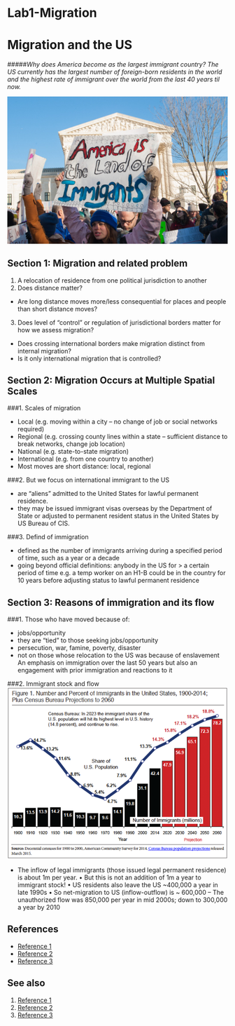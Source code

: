# Lab1-Migration
# Migration and the US
#####_Why does America become as the largest immigrant country? The US currently has the largest number of foreign-born residents in the
world and the highest rate of immigrant over the world from the last 40 years til now._

![](./image.jpg)



## Section 1: Migration and related problem
1. A relocation of residence from one political jurisdiction to another
2. Does distance matter?
- Are long distance moves more/less consequential for places and people than short distance moves?
3. Does level of “control” or regulation of jurisdictional borders matter for how we assess migration?
- Does crossing international borders make migration distinct from internal migration? 
- Is it only international migration that is controlled?


## Section 2: Migration Occurs at Multiple Spatial Scales
###1. Scales of migration
- Local (e.g. moving within a city – no change of job or social
networks required)
- Regional (e.g. crossing county lines within a state – sufficient
distance to break networks, change job location)
- National (e.g. state-to-state migration)
- International (e.g. from one country to another)
- Most moves are short distance: local, regional

###2. But we focus on international immigrant to the US
- are “aliens” admitted to the United States for lawful permanent residence.
- they may be issued immigrant visas overseas by the Department of State or adjusted to permanent resident status in the United States by US Bureau of CIS.

###3. Defind of immigration 
- defined as the number of immigrants arriving during a
specified period of time, such as a year or a decade
- going beyond official definitions: anybody in the US for > a certain period of time e.g. a temp worker on an H1-B could be in the country for 10 years before adjusting status to lawful permanent residence

## Section 3: Reasons of immigration and its flow

###1. Those who have moved because of:
- jobs/opportunity
- they are “tied” to those seeking jobs/opportunity
- persecution, war, famine, poverty, disaster
- not on those whose relocation to the US was because of enslavement
 An emphasis on immigration over the last 50 years but also an engagement with prior immigration and reactions to it

###2. Immigrant stock and flow
![](./r.png)
- The inflow of legal immigrants (those issued legal permanent residence) is about 1m per
year.
• But this is not an addition of 1m a year to immigrant stock!
• US residents also leave the US ~400,000 a year in late 1990s
• So net-migration to US (inflow-outflow) is ~ 600,000
– The unauthorized flow was 850,000 per year in mid 2000s; down to 300,000 a year by 2010


## References
- [Reference 1](https://www.pewresearch.org/short-reads/2020/08/20/key-findings-about-u-s-immigrants/)
- [Reference 2](https://canvas.uw.edu/courses/1634022)
- [Reference 3](https://metrocosm.com/us-immigration-history-map.html)

## See also
1. [Reference 1](https://nygal.com/ice-cracks-down-in-nyc-while-covid-rages-on/)
2. [Reference 2](https://cis.org/Report/HartCeller-Immigration-Act-1965)
3. [Reference 3](https://www.pewresearch.org/hispanic/2020/08/20/facts-on-u-s-immigrants/)
